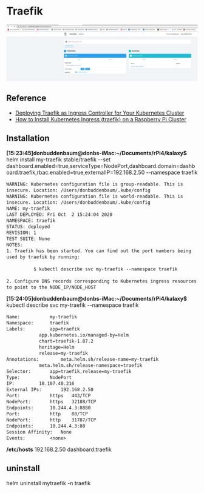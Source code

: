 # Traefik

![traefik](images/traeficdashboard.png)

## Reference
- [Deploying Traefik as Ingress Controller for Your Kubernetes Cluster](https://medium.com/kubernetes-tutorials/deploying-traefik-as-ingress-controller-for-your-kubernetes-cluster-b03a0672ae0c)
- [How to Install Kubernetes Ingress (traefik) on a Raspberry Pi Cluster](https://medium.com/@geraldcroes/kubernetes-traefik-101-when-simplicity-matters-957eeede2cf8)

## Installation
**[15:23:45]donbuddenbaum@donbs-iMac:~/Documents/rPi4/kalaxy$** helm install my-traefik stable/traefik --set dashboard.enabled=true,serviceType=NodePort,dashboard.domain=dashboard.traefik,rbac.enabled=true,externalIP=192.168.2.50 --namespace traefik
```
WARNING: Kubernetes configuration file is group-readable. This is insecure. Location: /Users/donbuddenbaum/.kube/config
WARNING: Kubernetes configuration file is world-readable. This is insecure. Location: /Users/donbuddenbaum/.kube/config
NAME: my-traefik
LAST DEPLOYED: Fri Oct  2 15:24:04 2020
NAMESPACE: traefik
STATUS: deployed
REVISION: 1
TEST SUITE: None
NOTES:
1. Traefik has been started. You can find out the port numbers being used by traefik by running:

          $ kubectl describe svc my-traefik --namespace traefik

2. Configure DNS records corresponding to Kubernetes ingress resources to point to the NODE_IP/NODE_HOST
```
**[15:24:05]donbuddenbaum@donbs-iMac:~/Documents/rPi4/kalaxy$** kubectl describe svc my-traefik --namespace traefik
```
Name:			my-traefik
Namespace:		traefik
Labels:			app=traefik
			app.kubernetes.io/managed-by=Helm
			chart=traefik-1.87.2
			heritage=Helm
			release=my-traefik
Annotations:		meta.helm.sh/release-name=my-traefik
			meta.helm.sh/release-namespace=traefik
Selector:		app=traefik,release=my-traefik
Type:			NodePort
IP:			10.107.40.216
External IPs:		192.168.2.50
Port:			https	443/TCP
NodePort:		https	32188/TCP
Endpoints:		10.244.4.3:8880
Port:			http	80/TCP
NodePort:		http	31787/TCP
Endpoints:		10.244.4.3:80
Session Affinity:	None
Events:			<none>
```
**/etc/hosts** 192.168.2.50 dashboard.traefik


## uninstall
helm uninstall mytraefik -n traefik




